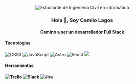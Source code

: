 <p align="center">
  <img src="https://avatars.githubusercontent.com/u/67244497?v=4" alt="Estudiante de Ingeniería Civil en informática" style="widht: 200px">
</p>
<h3 align="center">Hola 👋, Soy Camilo Lagos</h3>
<h4 align="center">Camino a ser un desarrollador Full Stack</h4>

<h4>Tecnologías</h4>

<p>
  <img src="https://img.shields.io/badge/-CSS3-1572B6?logo=css3&logoColor=white&style=flat" alt="CSS3">
  <img src="https://img.shields.io/badge/-JavaScript-F7DF1E?logo=javascript&logoColor=black&style=flat" alt="JavaScript">
  <img src="https://img.shields.io/badge/-Astro-663399?logo=astro&logoColor=white&style=flat" alt="Astro">
  <img src="https://img.shields.io/badge/-React-61DAFB?logo=react&logoColor=black&style=flat" alt="React">
  <img src="https://img.shields.io/badge/-AWS-232F3E?logo=amazon-aws&logoColor=white&style=flat"/>
</p>

<h4>Herramientas<h4/>

<p>
  <img src="https://img.shields.io/badge/-Trello-0079BF?logo=trello&logoColor=white&style=flat" alt="Trello">
  <img src="https://img.shields.io/badge/-Slack-4A154B?logo=slack&logoColor=white&style=flat" alt="Slack">
  <img src="https://img.shields.io/badge/-Jira-0052CC?logo=jira&logoColor=white&style=flat" alt="Jira">
  <p/>
